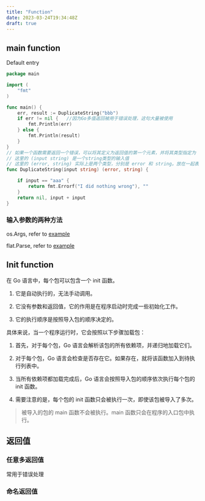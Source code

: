 ```yaml
---
title: "Function"
date: 2023-03-24T19:34:48Z
draft: true
---
```



## main function

Default entry

```go
package main

import (
	"fmt"
)

func main() {
	err, result := DuplicateString("bbb")
	if err != nil {   //因为Go多值返回被用于错误处理，这句大量被使用
		fmt.Println(err)
	} else {
		fmt.Println(result)
	}
}
// 如果一个函数需要返回一个错误，可以将其定义为返回值的第一个元素，并将其类型指定为 error。
// 这里的 (input string) 是一个string类型的输入值
// 这里的 (error, string) 实际上是两个类型，分别是 error 和 string。放在一起表示返回两个值
func DuplicateString(input string) (error, string) {

	if input == "aaa" {
		return fmt.Errorf("I did nothing wrong"), ""
	}
	return nil, input + input
}
```


### 输入参数的两种方法

os.Args, refer to [example](/workspaces/decmaxn.github.io/content/Go/flow-control.md)

flat.Parse, refer to [example](/Go/command-line-parameters.md)

## Init function

在 Go 语言中，每个包可以包含一个 init 函数。 

1. 它是自动执行的，无法手动调用。

1. 它没有参数和返回值，它的作用是在程序启动时完成一些初始化工作。

1. 它的执行顺序是按照导入包的顺序决定的。

具体来说，当一个程序运行时，它会按照以下步骤加载包：

1. 首先，对于每个包，Go 语言会解析该包的所有依赖项，并递归地加载它们。

1. 对于每个包，Go 语言会检查是否存在它。如果存在，就将该函数加入到待执行列表中。

1. 当所有依赖项都加载完成后，Go 语言会按照导入包的顺序依次执行每个包的 init 函数。
	
1. 需要注意的是，每个包的 init 函数只会被执行一次，即使该包被导入了多次。

> 被导入的包的 main 函数不会被执行。main 函数只会在程序的入口包中执行。

## 返回值

### 任意多返回值
常用于错误处理

### 命名返回值
```go
```
### 
```go

```